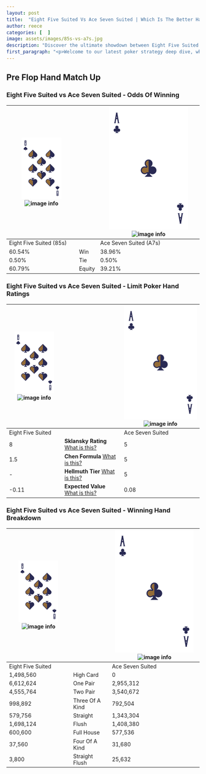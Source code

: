 ```yaml
---
layout: post
title:  "Eight Five Suited Vs Ace Seven Suited | Which Is The Better Hand In Poker? A Complete Guide"
author: reece
categories: [  ]
image: assets/images/85s-vs-a7s.jpg
description: "Discover the ultimate showdown between Eight Five Suited and Ace Seven Suited in poker! Uncover the odds, strategies, and scenarios where one hand triumphs over the other. Get ready to up your poker game with this thrilling analysis."
first_paragraph: "<p>Welcome to our latest poker strategy deep dive, where we're pitting two distinct hands against each other in a high-stakes showdown: Eight Five Suited vs Ace Seven Suited.</p><p>In the dynamic world of poker, every decision counts, and knowing which hand holds the upper hand is key to your success at the table.</p><p>In this article, we'll dissect these two hands, explore the scenarios where one dominates the other, and equip you with the knowledge to make strategic choices that can tip the odds in your favor.</p><p>Get ready to unravel the intriguing dynamics of these poker hands and elevate your game to new heights.</p>"
---
```




[comment]: # (sp0)

## Pre Flop Hand Match Up

<div class="table hand-ratings" markdown="1"> 



### Eight Five Suited vs Ace Seven Suited - Odds Of Winning


    
| ![image info](assets/images/hand1/8.png) ![image info](assets/images/hand1/5s.png) |  | ![image info](assets/images/hand2/A.png) ![image info](assets/images/hand2/7s.png) |
| -------- | -------- | -------- |
| Eight Five Suited (85s) |  | Ace Seven Suited (A7s) |
| 60.54% | Win | 38.96% |
| 0.50% | Tie | 0.50% |
| 60.79% | Equity | 39.21% |




[comment]: # (sp1)



### Eight Five Suited vs Ace Seven Suited - Limit Poker Hand Ratings


    
| ![image info](assets/images/hand1/8.png) ![image info](assets/images/hand1/5s.png) |  | ![image info](assets/images/hand2/A.png) ![image info](assets/images/hand2/7s.png) |
| -------- | -------- | -------- |
| Eight Five Suited |  | Ace Seven Suited |
| 8 | **Sklansky Rating** [What is this?](/sklansky-rating-explained) | 5 |
| 1.5 | **Chen Formula** [What is this?](/chen-formula-explained) | 5 |
| - | **Hellmuth Tier** [What is this?](/Hellmuth-tier-explained) | 5 |
| -0.11 | **Expected Value** [What is this?](/expected-value-explained) | 0.08 |




[comment]: # (sp2)



### Eight Five Suited vs Ace Seven Suited - Winning Hand Breakdown


    
| ![image info](assets/images/hand1/8.png) ![image info](assets/images/hand1/5s.png) |  | ![image info](assets/images/hand2/A.png) ![image info](assets/images/hand2/7s.png) |
| -------- | -------- | -------- |
| Eight Five Suited |  | Ace Seven Suited |
| 1,498,560 | High Card | 0 |
| 6,612,624 | One Pair | 2,955,312 |
| 4,555,764 | Two Pair | 3,540,672 |
| 998,892 | Three Of A Kind | 792,504 |
| 579,756 | Straight | 1,343,304 |
| 1,698,124 | Flush | 1,408,380 |
| 600,600 | Full House | 577,536 |
| 37,560 | Four Of A Kind | 31,680 |
| 3,800 | Straight Flush | 25,632 |




[comment]: # (sp3)



</div>

[comment]: # (sp4)



[comment]: # (sp5)

